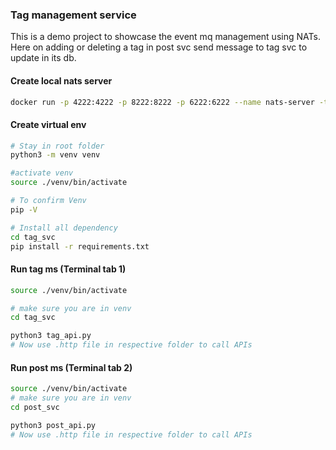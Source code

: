 
### Tag management service

This is a demo project to showcase the event mq management using NATs. Here on adding or deleting a tag in post svc send message to tag svc to update in its db.

#### Create local nats server

```bash
docker run -p 4222:4222 -p 8222:8222 -p 6222:6222 --name nats-server -ti nats:latest
```

#### Create virtual env

```bash
# Stay in root folder
python3 -m venv venv

#activate venv
source ./venv/bin/activate

# To confirm Venv
pip -V

# Install all dependency
cd tag_svc
pip install -r requirements.txt
```


#### Run tag ms (Terminal tab 1)

```bash
source ./venv/bin/activate

# make sure you are in venv
cd tag_svc

python3 tag_api.py
# Now use .http file in respective folder to call APIs
```

#### Run post ms (Terminal tab 2)

```bash
source ./venv/bin/activate
# make sure you are in venv
cd post_svc

python3 post_api.py
# Now use .http file in respective folder to call APIs
```
